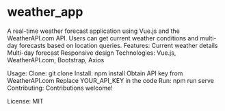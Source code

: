 # weather_app
A real-time weather forecast application using Vue.js and the WeatherAPI.com API. Users can get current weather conditions and multi-day forecasts based on location queries.
Features:
Current weather details
Multi-day forecast
Responsive design
Technologies:
Vue.js, WeatherAPI.com, Bootstrap, Axios

Usage:
Clone: git clone <repository-url>
Install: npm install
Obtain API key from WeatherAPI.com
Replace YOUR_API_KEY in the code
Run: npm run serve
Contributing:
Contributions welcome!

License:
MIT
